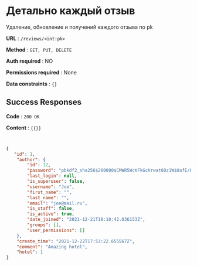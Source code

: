 # Детально каждый отзыв

Удаление, обновление и получений каждого отзыва по pk

**URL** : `/reviews/<int:pk>`

**Method** : `GET, PUT, DELETE`

**Auth required** : NO

**Permissions required** : None

**Data constraints** : `{}`

## Success Responses

**Code** : `200 OK`

**Content** : `{{}}`

```json


{
   "id": 1,
    "author": {
        "id": 12,
        "password": "pbkdf2_sha256$260000$CMWR5WcKFkGcKrwat6Oz1W$UafE/LBQP9GsoiNVCCA+R/ZnGqf/n3rcHKpDKyoBNFY=",
        "last_login": null,
        "is_superuser": false,
        "username": "Joe",
        "first_name": "",
        "last_name": "",
        "email": "joe@mail.ru",
        "is_staff": false,
        "is_active": true,
        "date_joined": "2021-12-21T18:10:42.036153Z",
        "groups": [],
        "user_permissions": []
    },
    "create_time": "2021-12-22T17:53:22.655567Z",
    "comment": "Amazing hotel",
    "hotel": 1
}


```